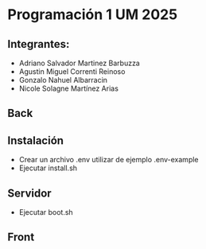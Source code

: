 # Programación 1 UM 2025

## Integrantes:

- Adriano Salvador Martinez Barbuzza
- Agustin Miguel Correnti Reinoso
- Gonzalo Nahuel Albarracin
- Nicole Solagne Martínez Arias

## Back


## Instalación
- Crear un archivo .env utilizar de ejemplo .env-example
- Ejecutar install.sh

## Servidor
- Ejecutar boot.sh

## Front

